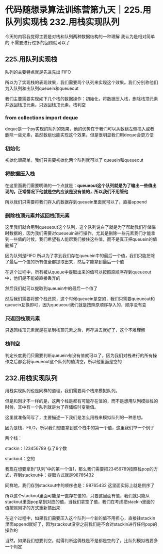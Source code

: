 # 代码随想录算法训练营第九天｜225.用队列实现栈 232.用栈实现队列


今天的内容我觉得主要是对栈和队列两种数据结构的一种理解 我认为是相对简单的 不需要进行过多的回顾就可以了

## 225.用队列实现栈


队列的主要特点就是先进先出 FIFO

所以为了实现栈的表现效果，我们需要两个队列来实现这个效果。我们分别称他们为入队列和出队列queuein和queueout

我们主要需要实现如下几个栈的数据操作：初始化，将数据压入栈，删除栈顶元素并返回栈顶元素，只返回栈顶元素，栈判空


### from collections import deque


deque是一个py实现的队列的效果，他的优势在于我们可以从数组左侧插入或者删除一些元素，虽然数组也能实现这个效果，但是很明显我们用deque会更方便

### 初始化

初始化很简单，我们只需要初始化两个队列就可以了 queuein和queueout


### 将数据压入栈


在这里面我们需要明确的一个点就是：**queueout这个队列就是为了输出一些值出现的，正常情况下他就是空的应该是没有值的，所以我们不用管他**

所以我们只需要将我们存入的数据存到queuein里面就可以了，直接append



### 删除栈顶元素并返回栈顶元素

这里我们就会用到queueout这个队列，这个队列说白了就是为了帮助我们存储临时数据的，因为我们需要对queueuin进行操作，尤其是删除一些元素我们才能拿到一些值的时候，我们希望有人能帮我们接住这些值，而不是真正把queuein的值删掉了

因为队列是FIFO 所以为了拿到我们存在queuein中的最后一个值，我们只能把除了最后一个值的所有值全都提取出来，然后才能拿到最后一个值

在这个过程中，所有被从queue中提取出来的值可以按照原顺序存到queueout中，他们是不能被直接丢弃的

然后我们就可以提取到queuein中的最后一个值了

然后我们需要将整个栈还原，这个时候queuein是空的，我们只需要queueout和queuein互换即可，因为queueout我们就是按照原顺序存入的，顺序没有变





### 只返回栈顶元素

只返回栈顶元素就是在拿到栈顶元素之后，再存进去就好了，这个不难理解

### 栈判空

判定长度我们只需要判断queuein有没有值就可以了，因为我们对栈进行的所有操作之后都会将queueout这个队列的值清空，所以他里面是空的


## 232.用栈实现队列

用栈实现队列也是同样的道理，我们需要两个栈来模拟队列。


但是和刚才不一样的是，这两个栈是都有可能存在值的，而不是想用队列模拟栈的时候，其中有一个队列就是为了存储临时变量值。

这里就准备简写了，主要描述一下我们是怎么用栈来模拟队列的一种思想。   

因为是栈，FILO，所以我们想要拿到这个栈中的第一个值，这里我们举一个例子

两个栈：

stackin：123456789 存了9个数


stackout：空的

我现在想要拿到“队列”中的第一个值1，那么我们需要把23456789按照栈pop的方式，存到stackout中：提取方式就是98765432

同样地，我们存到stackout中的顺序也是：98765432 这里面实际上就是倒序了

所以这个stackout里面可能是一直存在值的，只要这里面有值，我们就只能从stackout里面pop拿到对应的值，当我们拿空了值，我们在考虑把stackin里面的值按照刚才的方式重新搞出来

在这个过程中，如果我们需要压入这个队列一个新的值不用担心，直接往stackin里面append就好了，因为stackout没空之前我们是不会对stackin进行任何pop的操作的


当然，如果我们想要判空，就得判断这俩栈是不是都是空的了，比队列模拟栈要多一个判定